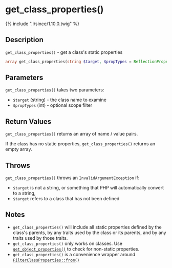 # get_class_properties()

{% include ".i/since/1.10.0.twig" %}

## Description

`get_class_properties()` - get a class's static properties

```php
array get_class_properties(string $target, $propTypes = ReflectionProperty::IS_PUBLIC);
```

## Parameters

`get_class_properties()` takes two parameters:

* `$target` (string) - the class name to examine
* `$propTypes` (int) - optional scope filter

## Return Values

`get_class_properties()` returns an array of name / value pairs.

If the class has no static properties, `get_class_properties()` returns an empty array.

## Throws

`get_class_properties()` throws an `InvalidArgumentException` if:

* `$target` is not a string, or something that PHP will automatically convert to a string,
* `$target` refers to a class that has not been defined

## Notes

* `get_class_properties()` will include all static properties defined by the class's parents, by any traits used by the class or its parents, and by any traits used by those traits.
* `get_class_properties()` only works on classes. Use [`get_object_properties()`](get_object_properties.html) to check for non-static properties.
* `get_class_properties()` is a convenience wrapper around [`FilterClassProperties::from()`](FilterClassProperties.from.html)
